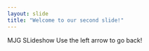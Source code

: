 ```yaml
---
layout: slide
title: "Welcome to our second slide!"
---
```

MJG SLideshow
Use the left arrow to go back!
